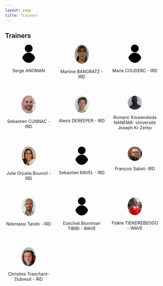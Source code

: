 ```yaml
---
layout: page
title: Trainers
---
```


## Trainers

<div style="display: flex; flex-wrap: wrap; gap: 20px; justify-content: space-between;">

  <div style="flex: 1 1 calc(33.333% - 20px); text-align: center; margin-bottom: 20px;">
    <img src="public/trainer_anonym.jpeg"  style="width: 30%; border-radius: 60%;">
    <p>Serge ANOMAN</p>
  </div>

  <div style="flex: 1 1 calc(33.333% - 20px); text-align: center; margin-bottom: 20px;">   <img src="public/trainer_martine_bangratz.jpeg" alt="Formateur 2" style="width: 30%; border-radius: 50%;">
    <p>Martine BANGRATZ - IRD</p>
  </div>


<div style="flex: 1 1 calc(33.333% - 20px); text-align: center; margin-bottom: 20px;">
    <img src="public/trainer_anonym.jpeg" alt="Formateur 2" style="width: 30%; border-radius: 50%;">
    <p>Marie COUDERC - IRD</p>
  </div>

<div style="flex: 1 1 calc(33.333% - 20px); text-align: center; margin-bottom: 20px;">
    <img src="public/trainer_sebastien_cunnac.jpeg" alt="Formateur 2" style="width: 30%; border-radius: 50%;">
    <p>Sebastien CUNNAC - IRD</p>
  </div>


 <div style="flex: 1 1 calc(33.333% - 20px); text-align: center; margin-bottom: 20px;">
    <img src="public/trainer_alexis_dereeper.jpeg" alt="Formateur 2" style="width: 30%; border-radius: 50%;">
    <p>Alexis DEREEPER - IRD</p>
  </div>


 <div style="flex: 1 1 calc(33.333% - 20px); text-align: center; margin-bottom: 20px;">
    <img src="public/trainer_romaric.jpeg"  style="width: 30%; border-radius: 60%;">
    <p> Romaric Kiswendsida NANEMA- Université Joseph Ki-Zerbo</p>
  </div>

 <div style="flex: 1 1 calc(33.333% - 20px); text-align: center; margin-bottom: 20px;">
    <img src="public/trainer_julie_orjuela.jpg"  style="width: 30%; border-radius: 60%;">
    <p>Julie Orjuela Bouniol - IRD</p>
  </div>

<div style="flex: 1 1 calc(33.333% - 20px); text-align: center; margin-bottom: 20px;">
    <img src="public/trainer_anonym.jpeg" alt="Formateur 2" style="width: 30%; border-radius: 50%;">
    <p>Sebastien RAVEL - IRD</p>
  </div>

 <div style="flex: 1 1 calc(33.333% - 20px); text-align: center; margin-bottom: 20px;">
    <img src="public/trainer_francois_sabot.jpeg"  style="width: 30%; border-radius: 60%;">
    <p>François Sabot- IRD</p>
  </div>

 <div style="flex: 1 1 calc(33.333% - 20px); text-align: center; margin-bottom: 20px;">
    <img src="public/trainer_ndomassi_tando.jpg"  style="width: 30%; border-radius: 60%;">
    <p>Ndomassi Tando - IRD</p>
  </div>

<div style="flex: 1 1 calc(33.333% - 20px); text-align: center; margin-bottom: 20px;">
    <img src="public/trainer_anonym.jpeg" alt="Formateur 2" style="width: 30%; border-radius: 50%;">
    <p> Ezechiel Bionimian TIBIRI - WAVE</p>
  </div>

<div style="flex: 1 1 calc(33.333% - 20px); text-align: center; margin-bottom: 20px;">
    <img src="public/trainer_fidele.jpeg" alt="Formateur 2" style="width: 30%; border-radius: 50%;">
    <p> Fidèle TIENDREBEOGO - WAVE</p>
  </div>


 <div style="flex: 1 1 calc(33.333% - 20px); text-align: center; margin-bottom: 20px;">
    <img src="public/trainer_christine_tranchant.jpeg"  style="width: 30%; border-radius: 60%;">
    <p>Christine Tranchant-Dubreuil - IRD</p>
  </div>

<div style="flex: 1 1 calc(33.333% - 20px); text-align: center; margin-bottom: 20px;">
    <p></p>
</div>

<div style="flex: 1 1 calc(33.333% - 20px); text-align: center; margin-bottom: 20px;">
    <p></p>
  </div>

</div>


